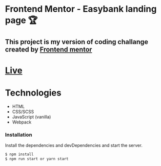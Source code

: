 # Frontend Mentor - Easybank landing page 🏆
## This project is my version of coding challange created by [Frontend mentor](https://www.frontendmentor.io/challenges/easybank-landing-page-WaUhkoDN)

# [Live](https://easybank-landing-page-coding-challenge.now.sh/)

# Technologies
* HTML
* CSS/SCSS
* JavaScript (vanilla)
* Webpack

### Installation

Install the dependencies and devDependencies and start the server.

```sh
$ npm install
$ npm run start or yarn start
```


